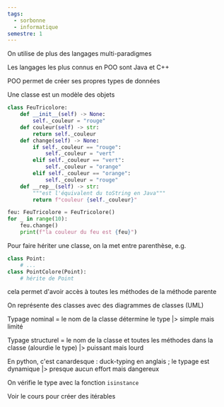 ```yaml
---
tags:
  - sorbonne
  - informatique
semestre: 1
---
```

On utilise de plus des langages multi-paradigmes

Les langages les plus connus en POO sont Java et C++

POO permet de créer ses propres types de données

Une classe est un modèle des objets
```python
class FeuTricolore:
	def __init__(self) -> None:
		self._couleur = "rouge"
	def couleur(self) -> str:
		return self._couleur
	def change(self) -> None:
		if self._couleur == "rouge":
			self._couleur = "vert"
		elif self._couleur == "vert":
			self._couleur = "orange"
		elif self._couleur == "orange":
			self._couleur = "rouge"
	def __rep__(self) -> str:
		"""est l'équivalent du toString en Java"""
		return f"couleur {self._couleur}"

feu: FeuTricolore = FeuTricolore()
for _ in range(10):
	feu.change()
	print(f"la couleur du feu est {feu}")
```

Pour faire hériter une classe, on la met entre parenthèse, e.g.
```python
class Point:
	# ...
class PointColore(Point):
	# hérite de Point
```
cela permet d'avoir accès à toutes les méthodes de la méthode parente

On représente des classes avec des diagrammes de classes (UML)

Typage nominal = le nom de la classe détermine le type
|> simple mais limité

Typage structurel = le nom de la classe et toutes les méthodes dans la classe (alourdie le type)
|> puissant mais lourd

En python, c'est canardesque : duck-typing en anglais ; le typage est dynamique
|> presque aucun effort mais dangereux

On vérifie le type avec la fonction `isinstance`

Voir le cours pour créer des itérables